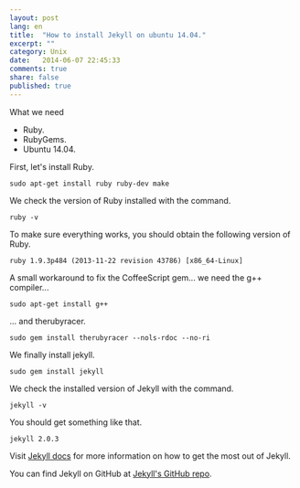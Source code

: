 ```yaml
---
layout: post
lang: en
title:  "How to install Jekyll on ubuntu 14.04."
excerpt: ""
category: Unix
date:   2014-06-07 22:45:33
comments: true
share: false
published: true
---
```


What we need

* Ruby.
* RubyGems.
* Ubuntu 14.04.

First, let's install Ruby.

```
sudo apt-get install ruby ruby-dev make
```

We check the version of Ruby installed with the command.

```
ruby -v
```

To make sure everything works, you should obtain the following version of Ruby.
```
ruby 1.9.3p484 (2013-11-22 revision 43786) [x86_64-Linux]
```

A small workaround to fix the CoffeeScript gem... we need the g++ compiler...

```
sudo apt-get install g++
```

... and therubyracer.
```
sudo gem install therubyracer --nols-rdoc --no-ri
```


We finally install jekyll.

```
sudo gem install jekyll 
```

We check the installed version of Jekyll with the command.

```
jekyll -v
```

You should get something like that.
```
jekyll 2.0.3
```

Visit [Jekyll docs][jekyll] for more information on how to get the most out of Jekyll.
 
You can find Jekyll on GitHub at [Jekyll's GitHub repo][jekyll-gh].

[jekyll-gh]: https://github.com/jekyll/jekyll
[jekyll]:    http://jekyllrb.com


